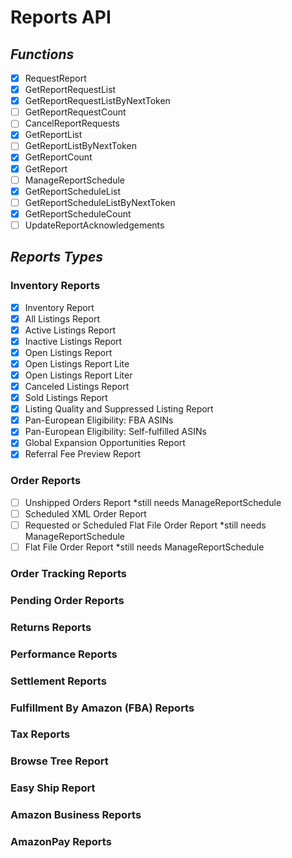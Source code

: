# Reports API

## *Functions*

- [x] RequestReport
- [x] GetReportRequestList
- [x] GetReportRequestListByNextToken
- [ ] GetReportRequestCount
- [ ] CancelReportRequests
- [x] GetReportList
- [ ] GetReportListByNextToken
- [x] GetReportCount
- [x] GetReport
- [ ] ManageReportSchedule
- [x] GetReportScheduleList
- [ ] GetReportScheduleListByNextToken
- [x] GetReportScheduleCount
- [ ] UpdateReportAcknowledgements

## *Reports Types*

### **Inventory Reports**

- [x] Inventory Report
- [x] All Listings Report
- [x] Active Listings Report
- [x] Inactive Listings Report
- [x] Open Listings Report
- [x] Open Listings Report Lite
- [x] Open Listings Report Liter
- [x] Canceled Listings Report
- [x] Sold Listings Report
- [x] Listing Quality and Suppressed Listing Report
- [x] Pan-European Eligibility: FBA ASINs
- [x] Pan-European Eligibility: Self-fulfilled ASINs
- [x] Global Expansion Opportunities Report
- [x] Referral Fee Preview Report

### **Order Reports**

- [ ] Unshipped Orders Report *still needs ManageReportSchedule
- [ ] Scheduled XML Order Report
- [ ] Requested or Scheduled Flat File Order Report *still needs ManageReportSchedule
- [ ] Flat File Order Report *still needs ManageReportSchedule

### **Order Tracking Reports**

### **Pending Order Reports**

### **Returns Reports**

### **Performance Reports**

### **Settlement Reports**

### **Fulfillment By Amazon (FBA) Reports**

### **Tax Reports**

### **Browse Tree Report**

### **Easy Ship Report**

### **Amazon Business Reports**

### **AmazonPay Reports**
